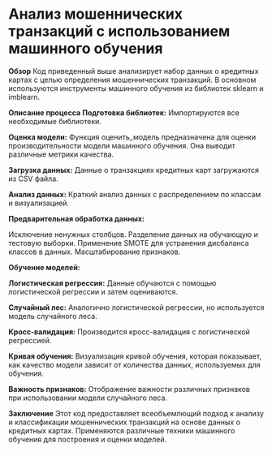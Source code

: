 # **Анализ мошеннических транзакций с использованием машинного обучения**
**Обзор**
Код приведенный выше анализирует набор данных о кредитных картах с целью определения мошеннических транзакций. В основном используются инструменты машинного обучения из библиотек sklearn и imblearn.

**Описание процесса**
**Подготовка библиотек:** Импортируются все необходимые библиотеки.

**Оценка модели:** Функция оценить_модель предназначена для оценки производительности модели машинного обучения. Она выводит различные метрики качества.

**Загрузка данных:** Данные о транзакциях кредитных карт загружаются из CSV файла.

**Анализ данных:** Краткий анализ данных с распределением по классам и визуализацией.

**Предварительная обработка данных:**

  Исключение ненужных столбцов.
  Разделение данных на обучающую и тестовую выборки.
  Применение SMOTE для устранения дисбаланса классов в данных.
  Масштабирование признаков.

**Обучение моделей:**

  **Логистическая регрессия:** Данные обучаются с помощью логистической регрессии и затем оцениваются.
  
  **Случайный лес:** Аналогично логистической регрессии, но используется модель случайного леса.
  
**Кросс-валидация:** Производится кросс-валидация с логистической регрессией.

**Кривая обучения:** Визуализация кривой обучения, которая показывает, как качество модели зависит от количества данных, используемых для обучения.

**Важность признаков:** Отображение важности различных признаков при использовании модели случайного леса.

**Заключение**
Этот код предоставляет всеобъемлющий подход к анализу и классификации мошеннических транзакций на основе данных о кредитных картах. Применяются различные техники машинного обучения для построения и оценки моделей.

